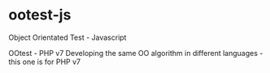 # ootest-js
 Object Orientated Test - Javascript

OOtest - PHP v7 Developing the same OO algorithm in different languages - this one is for PHP v7